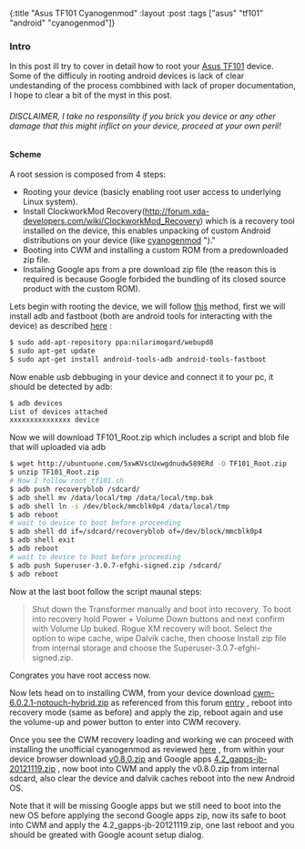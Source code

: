 {:title "Asus TF101 Cyanogenmod"
 :layout :post
 :tags  ["asus" "tf101" "android" "cyanogenmod"]}

### Intro
In this post ill try to cover in detail how to root your  [Asus TF101](http://www.amazon.com/Transformer-TF101-A1-10-1-Inch-Tablet-Separately/dp/B004U78J1G)  device.  Some of the difficuly in rooting android devices is lack of clear undestanding of the process combbined with lack of proper documentation, I hope to clear a bit of the myst in this post.   

###### DISCLAIMER, I take no responsility if you brick you device or any other damage that this might inflict on your device, proceed at your own peril!

#### Scheme
A root session is composed from 4 steps: 
* Rooting your device (basicly enabling root user access to underlying Linux system). 
* Install  ClockworkMod Recovery(http://forum.xda-developers.com/wiki/ClockworkMod_Recovery)  which is a recovery tool installed on the device, this enables unpacking of custom Android distributions on your device (like [cyanogenmod](http://www.cyanogenmod.org/) ")."
* Booting into CWM and installing a custom ROM from a predownloaded zip file. 
*  Instaling Google aps from a pre download zip file (the reason this is required is because Google forbided the bundling of its closed source product with the custom ROM). 


Lets begin with rooting the device, we will follow  [this](http://setupguides.blogspot.co.il/2013/01/easily-root-asus-tf101-transformer.html)  method, first we will install adb and fastboot (both are android tools for interacting with the device) as described  [here](http://www.webupd8.org/2012/08/install-adb-and-fastboot-android-tools.html) :


```bash
$ sudo add-apt-repository ppa:nilarimogard/webupd8
$ sudo apt-get update
$ sudo apt-get install android-tools-adb android-tools-fastboot
```


Now enable usb debbuging in your device and connect it to your pc, it should be detected by adb:

```bash
$ adb devices                                                                  
List of devices attached 
xxxxxxxxxxxxxxx device
```

Now we will download TF101_Root.zip which includes a script and blob file that will uploaded via adb 

```bash
$ wget http://ubuntuone.com/5xwKVscUxwgdnudw589ERd -O TF101_Root.zip
$ unzip TF101_Root.zip
# Now I follow root_tf101.sh
$ adb push recoveryblob /sdcard/
$ adb shell mv /data/local/tmp /data/local/tmp.bak
$ adb shell ln -s /dev/block/mmcblk0p4 /data/local/tmp
$ adb reboot 
# wait to device to boot before proceeding
$ adb shell dd if=/sdcard/recoveryblob of=/dev/block/mmcblk0p4
$ adb shell exit
$ adb reboot 
# wait to device to boot before proceeding
$ adb push Superuser-3.0.7-efghi-signed.zip /sdcard/
$ adb reboot 
```

Now at the last boot follow the script maunal steps:
<blockquote>
 Shut down the Transformer manually and boot into recovery. To boot into recovery hold Power + Volume Down buttons and next confirm with Volume Up buked. Rogue XM recovery will boot.  
Select the option to wipe cache, wipe Dalvik cache, then choose Install zip file from internal storage and choose the Superuser-3.0.7-efghi-signed.zip.
</blockquote>

Congrates you have root access now.


Now lets head on to installing CWM, from your device download  [cwm-6.0.2.1-notouch-hybrid.zip](http://goo.im/devs/RaymanFX/downloads/ClockWordMod-Recovery/TF101/cwm-6.0.2.1-notouch-hybrid.zip)  as referenced from this forum [entry]( http://forum.xda-developers.com/showthread.php?t=1855686) 
, reboot into recovery mode (same as before) and apply the zip, reboot again and use the volume-up and power button to enter into CWM recovery.


Once you see the CWM recovery loading and working we can proceed with installing the unofficial cyanogenmod as reviewed  [here](http://forum.xda-developers.com/showthread.php?t=2010903) , from within your device browser download  [v0.8.0.zip](http://goo.im/getmd5/devs/RaymanFX/downloads/CyanogenMod-10.1/TF101/v0.8.0.zip)  and Google apps  [4.2_gapps-jb-20121119.zip](http://goo.im/devs/RaymanFX/downloads/Gapps/4.2_gapps-jb-20121119.zip) , now boot into CWM and apply the v0.8.0.zip from internal sdcard, also clear the device and dalvik caches reboot into the new Android OS.

Note that it will be missing Google apps but we still need to boot into the new OS before applying the second Google apps zip, now its safe to boot into CWM and apply the 4.2_gapps-jb-20121119.zip, one last reboot and you should be greated with Google acount setup dialog.
